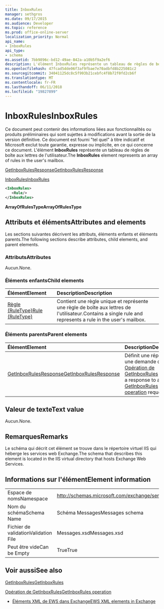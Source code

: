 ```yaml
---
title: InboxRules
manager: sethgros
ms.date: 09/17/2015
ms.audience: Developer
ms.topic: reference
ms.prod: office-online-server
localization_priority: Normal
api_name:
- InboxRules
api_type:
- schema
ms.assetid: 7bb9896c-bd12-49ae-842a-a10b5f9a2ef6
description: L'élément InboxRules représente un tableau de règles de boîte aux lettres de l'utilisateur.
ms.openlocfilehash: 47fcad5dde06f3af9fbae7e70adbfd8b225081c2
ms.sourcegitcommit: 34041125dc8c5f993b21cebfc4f8b72f0fd2cb6f
ms.translationtype: MT
ms.contentlocale: fr-FR
ms.lasthandoff: 06/11/2018
ms.locfileid: "19827899"
---
```

# <a name="inboxrules"></a><span data-ttu-id="b6a00-103">InboxRules</span><span class="sxs-lookup"><span data-stu-id="b6a00-103">InboxRules</span></span>

<span data-ttu-id="b6a00-104">Ce document peut contenir des informations liées aux fonctionnalités ou produits préliminaires qui sont sujettes à modifications avant la sortie de la version définitive. Ce document est fourni "tel quel" à titre indicatif et Microsoft exclut toute garantie, expresse ou implicite, en ce qui concerne ce document. L'élément **InboxRules** représente un tableau de règles de boîte aux lettres de l'utilisateur.</span><span class="sxs-lookup"><span data-stu-id="b6a00-104">The **InboxRules** element represents an array of rules in the user's mailbox.</span></span> 
  
[<span data-ttu-id="b6a00-105">GetInboxRulesResponse</span><span class="sxs-lookup"><span data-stu-id="b6a00-105">GetInboxRulesResponse</span></span>](getinboxrulesresponse.md)
  
[<span data-ttu-id="b6a00-106">InboxRules</span><span class="sxs-lookup"><span data-stu-id="b6a00-106">InboxRules</span></span>](inboxrules.md)
  
```XML
<InboxRules>
   <Rule/>
</InboxRules>
```

 <span data-ttu-id="b6a00-107">**ArrayOfRulesType**</span><span class="sxs-lookup"><span data-stu-id="b6a00-107">**ArrayOfRulesType**</span></span>
## <a name="attributes-and-elements"></a><span data-ttu-id="b6a00-108">Attributs et éléments</span><span class="sxs-lookup"><span data-stu-id="b6a00-108">Attributes and elements</span></span>

<span data-ttu-id="b6a00-109">Les sections suivantes décrivent les attributs, éléments enfants et éléments parents.</span><span class="sxs-lookup"><span data-stu-id="b6a00-109">The following sections describe attributes, child elements, and parent elements.</span></span>
  
### <a name="attributes"></a><span data-ttu-id="b6a00-110">Attributs</span><span class="sxs-lookup"><span data-stu-id="b6a00-110">Attributes</span></span>

<span data-ttu-id="b6a00-111">Aucun.</span><span class="sxs-lookup"><span data-stu-id="b6a00-111">None.</span></span>
  
### <a name="child-elements"></a><span data-ttu-id="b6a00-112">Éléments enfants</span><span class="sxs-lookup"><span data-stu-id="b6a00-112">Child elements</span></span>

|<span data-ttu-id="b6a00-113">**Élément**</span><span class="sxs-lookup"><span data-stu-id="b6a00-113">**Element**</span></span>|<span data-ttu-id="b6a00-114">**Description**</span><span class="sxs-lookup"><span data-stu-id="b6a00-114">**Description**</span></span>|
|:-----|:-----|
|[<span data-ttu-id="b6a00-115">Règle (RuleType)</span><span class="sxs-lookup"><span data-stu-id="b6a00-115">Rule (RuleType)</span></span>](rule-ruletype.md) <br/> |<span data-ttu-id="b6a00-116">Contient une règle unique et représente une règle de boîte aux lettres de l'utilisateur.</span><span class="sxs-lookup"><span data-stu-id="b6a00-116">Contains a single rule and represents a rule in the user's mailbox.</span></span>  <br/> |
   
### <a name="parent-elements"></a><span data-ttu-id="b6a00-117">Éléments parents</span><span class="sxs-lookup"><span data-stu-id="b6a00-117">Parent elements</span></span>

|<span data-ttu-id="b6a00-118">**Élément**</span><span class="sxs-lookup"><span data-stu-id="b6a00-118">**Element**</span></span>|<span data-ttu-id="b6a00-119">**Description**</span><span class="sxs-lookup"><span data-stu-id="b6a00-119">**Description**</span></span>|
|:-----|:-----|
|[<span data-ttu-id="b6a00-120">GetInboxRulesResponse</span><span class="sxs-lookup"><span data-stu-id="b6a00-120">GetInboxRulesResponse</span></span>](getinboxrulesresponse.md) <br/> |<span data-ttu-id="b6a00-121">Définit une réponse à une demande de [Opération de GetInboxRules](getinboxrules-operation.md) .</span><span class="sxs-lookup"><span data-stu-id="b6a00-121">Defines a response to a [GetInboxRules operation](getinboxrules-operation.md) request.</span></span>  <br/> |
   
## <a name="text-value"></a><span data-ttu-id="b6a00-122">Valeur de texte</span><span class="sxs-lookup"><span data-stu-id="b6a00-122">Text value</span></span>

<span data-ttu-id="b6a00-123">Aucun.</span><span class="sxs-lookup"><span data-stu-id="b6a00-123">None.</span></span>
  
## <a name="remarks"></a><span data-ttu-id="b6a00-124">Remarques</span><span class="sxs-lookup"><span data-stu-id="b6a00-124">Remarks</span></span>

<span data-ttu-id="b6a00-125">Le schéma qui décrit cet élément se trouve dans le répertoire virtuel IIS qui héberge les services web Exchange.</span><span class="sxs-lookup"><span data-stu-id="b6a00-125">The schema that describes this element is located in the IIS virtual directory that hosts Exchange Web Services.</span></span>
  
## <a name="element-information"></a><span data-ttu-id="b6a00-126">Informations sur l'élément</span><span class="sxs-lookup"><span data-stu-id="b6a00-126">Element information</span></span>

|||
|:-----|:-----|
|<span data-ttu-id="b6a00-127">Espace de noms</span><span class="sxs-lookup"><span data-stu-id="b6a00-127">Namespace</span></span>  <br/> |http://schemas.microsoft.com/exchange/services/2006/messages  <br/> |
|<span data-ttu-id="b6a00-128">Nom du schéma</span><span class="sxs-lookup"><span data-stu-id="b6a00-128">Schema Name</span></span>  <br/> |<span data-ttu-id="b6a00-129">Schéma Messages</span><span class="sxs-lookup"><span data-stu-id="b6a00-129">Messages schema</span></span>  <br/> |
|<span data-ttu-id="b6a00-130">Fichier de validation</span><span class="sxs-lookup"><span data-stu-id="b6a00-130">Validation File</span></span>  <br/> |<span data-ttu-id="b6a00-131">Messages.xsd</span><span class="sxs-lookup"><span data-stu-id="b6a00-131">Messages.xsd</span></span>  <br/> |
|<span data-ttu-id="b6a00-132">Peut être vide</span><span class="sxs-lookup"><span data-stu-id="b6a00-132">Can be Empty</span></span>  <br/> |<span data-ttu-id="b6a00-133">True</span><span class="sxs-lookup"><span data-stu-id="b6a00-133">True</span></span>  <br/> |
   
## <a name="see-also"></a><span data-ttu-id="b6a00-134">Voir aussi</span><span class="sxs-lookup"><span data-stu-id="b6a00-134">See also</span></span>



[<span data-ttu-id="b6a00-135">GetInboxRules</span><span class="sxs-lookup"><span data-stu-id="b6a00-135">GetInboxRules</span></span>](getinboxrules.md)
  
[<span data-ttu-id="b6a00-136">Opération de GetInboxRules</span><span class="sxs-lookup"><span data-stu-id="b6a00-136">GetInboxRules operation</span></span>](getinboxrules-operation.md)


- [<span data-ttu-id="b6a00-137">Éléments XML de EWS dans Exchange</span><span class="sxs-lookup"><span data-stu-id="b6a00-137">EWS XML elements in Exchange</span></span>](ews-xml-elements-in-exchange.md)

